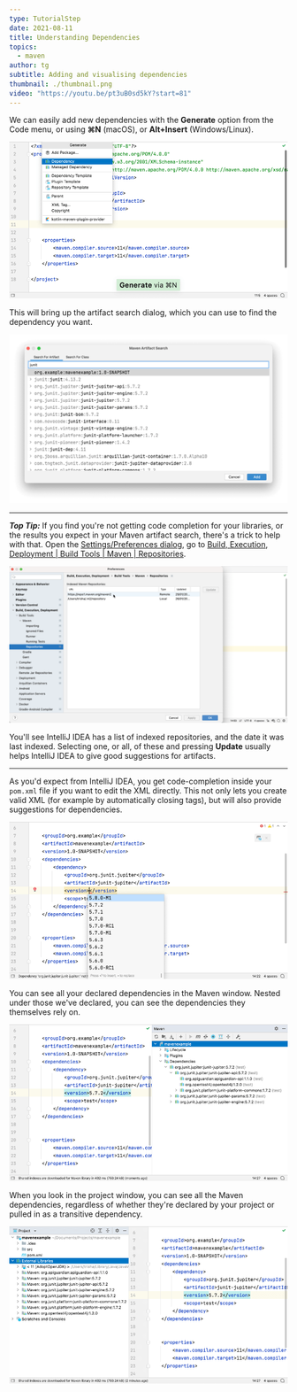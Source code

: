 ```yaml
---
type: TutorialStep
date: 2021-08-11
title: Understanding Dependencies
topics:
  - maven
author: tg
subtitle: Adding and visualising dependencies
thumbnail: ./thumbnail.png
video: "https://youtu.be/pt3uB0sd5kY?start=81"
---
```


We can easily add new dependencies with the **Generate** option from the Code menu, or using **⌘N** (macOS), or **Alt+Insert** (Windows/Linux).

![generate-dependency.png](generate-dependency.png)

This will bring up the artifact search dialog, which you can use to find the dependency you want.

![maven-artifact-search.png](maven-artifact-search.png)

---

**_Top Tip:_**
If you find you're not getting code completion for your libraries, or the results you expect in your Maven artifact search, there's a trick to help with that. Open the [Settings/Preferences dialog](https://www.jetbrains.com/help/idea/settings-preferences-dialog.html), go to
[Build, Execution, Deployment | Build Tools | Maven | Repositories](https://www.jetbrains.com/help/idea/maven-repositories.html).

![Indexed Maven Repositories](repositories.png)

You'll see IntelliJ IDEA has a list of indexed repositories, and the date it was last indexed. Selecting one, or all, of these and pressing **Update** usually helps IntelliJ IDEA to give good suggestions for artifacts.

---

As you'd expect from IntelliJ IDEA, you get code-completion inside your `pom.xml` file if you want to edit the XML directly. This not only lets you create valid XML (for example by automatically closing tags), but will also provide suggestions for dependencies.

![pom-completion.png](pom-completion.png)

You can see all your declared dependencies in the Maven window. Nested under those we've declared, you can see the dependencies they themselves rely on.

![maven-window-dependencies.png](maven-window-dependencies.png)

When you look in the project window, you can see all the Maven dependencies, regardless of whether they're declared by your project or pulled in as a transitive dependency.

![project-window.png](project-window.png)
